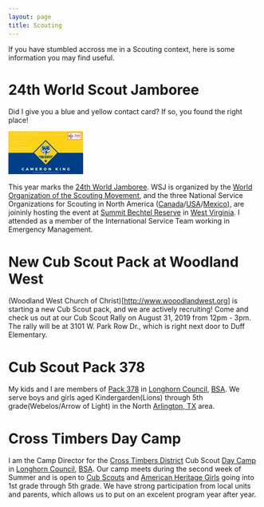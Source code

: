 ```yaml
---
layout: page
title: Scouting
---
```


If you have stumbled accross me in a Scouting context, here 
is some information you may find useful.

# 24th World Scout Jamboree

Did I give you a blue and yellow contact card?  If so, you found the 
right place!

![WSJ 2019 Contact Card](/public/content/images/wsj19-contact-card.jpg)

This year marks the [24th World Jamboree](https://www.2019wsj.org/).
WSJ is organized by the 
[World Organization of the Scouting Movement](https://www.scout.org/),
and the three National Service Organizations for Scouting in North America
([Canada](https://www.scouts.ca)/[USA](https://www.scouting.org)/[Mexico](http://scouts.org.mx)),
are joininly hosting the event at 
[Summit Bechtel Reserve](https://www.summitbsa.org/) in 
[West Virginia](https://www.wv.gov).  I attended as a member 
of the International Service Team working in Emergency Management.

# New Cub Scout Pack at Woodland West

(Woodland West Church of Christ)[http://www.wooodlandwest.org] is starting 
a new Cub Scout pack, and we are actively recruiting!  Come and check us out
at our Cub Scout Rally on August 31, 2019 from 12pm - 3pm.  The rally will be at
3101 W. Park Row Dr., which is right next door to Duff Elementary.

# Cub Scout Pack 378

My kids and I are members of [Pack 378](http://www.pack378.net) 
in [Longhorn Council](https://www.longhorncouncil.org), 
[BSA](https://www.scouting.org).  We serve boys and girls 
aged Kindergarden(Lions) through 5th grade(Webelos/Arrow of Light) 
in the North [Arlington, TX](https://www.arlingtontx.gov/) area.

# Cross Timbers Day Camp

I am the Camp Director for the
[Cross Timbers District](http://www.crosstimbersdistrict.org) 
Cub Scout [Day Camp](http://bit.ly/dinocamp19) in 
[Longhorn Council](https://www.longhorncouncil.org), 
[BSA](https://www.scouting.org).  Our camp meets during the second
week of Summer and is open to 
[Cub Scouts](https://www.scouting.org/programs/cub-scouts/) and 
[American Heritage Girls](https://americanheritagegirls.org/)
going into 1st grade through 5th grade.  We have strong participation
from local units and parents, which allows us to put on an 
excelent program year after year.

